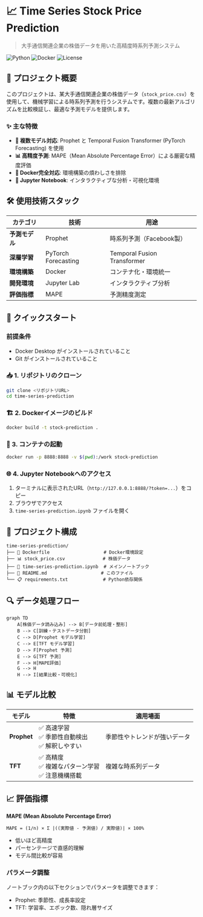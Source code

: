 # 📈 Time Series Stock Price Prediction

> 大手通信関連企業の株価データを用いた高精度時系列予測システム

![Python](https://img.shields.io/badge/Python-3.10+-blue.svg)
![Docker](https://img.shields.io/badge/Docker-Ready-blue.svg)
![License](https://img.shields.io/badge/License-MIT-green.svg)

## 🎯 プロジェクト概要

このプロジェクトは、某大手通信関連企業の株価データ（`stock_price.csv`）を使用して、機械学習による時系列予測を行うシステムです。複数の最新アルゴリズムを比較検証し、最適な予測モデルを提供します。

### ✨ 主な特徴

- **🤖 複数モデル対応**: Prophet と Temporal Fusion Transformer (PyTorch Forecasting) を使用
- **📊 高精度予測**: MAPE（Mean Absolute Percentage Error）による厳密な精度評価
- **🐳 Docker完全対応**: 環境構築の煩わしさを排除
- **📓 Jupyter Notebook**: インタラクティブな分析・可視化環境

## 🛠️ 使用技術スタック

| カテゴリ | 技術 | 用途 |
|----------|------|------|
| **予測モデル** | Prophet | 時系列予測（Facebook製） |
| **深層学習** | PyTorch Forecasting | Temporal Fusion Transformer |
| **環境構築** | Docker | コンテナ化・環境統一 |
| **開発環境** | Jupyter Lab | インタラクティブ分析 |
| **評価指標** | MAPE | 予測精度測定 |

## 🚀 クイックスタート

### 前提条件
- Docker Desktop がインストールされていること
- Git がインストールされていること

### 📥 1. リポジトリのクローン
```bash
git clone <リポジトリURL>
cd time-series-prediction
```

### 🏗️ 2. Dockerイメージのビルド
```bash
docker build -t stock-prediction .
```

### 🚀 3. コンテナの起動
```bash
docker run -p 8888:8888 -v $(pwd):/work stock-prediction
```

### 🌐 4. Jupyter Notebookへのアクセス
1. ターミナルに表示されたURL（`http://127.0.0.1:8888/?token=...`）をコピー
2. ブラウザでアクセス
3. `time-series-prediction.ipynb` ファイルを開く

## 📁 プロジェクト構成

```
time-series-prediction/
├── 📄 Dockerfile                    # Docker環境設定
├── 📊 stock_price.csv              # 株価データ
├── 📓 time-series-prediction.ipynb  # メインノートブック
├── 📝 README.md                    # このファイル
└── 📋 requirements.txt             # Python依存関係
```

## 🔍 データ処理フロー

```mermaid
graph TD
    A[株価データ読み込み] --> B[データ前処理・整形]
    B --> C[訓練・テストデータ分割]
    C --> D[Prophet モデル学習]
    C --> E[TFT モデル学習]
    D --> F[Prophet 予測]
    E --> G[TFT 予測]
    F --> H[MAPE評価]
    G --> H
    H --> I[結果比較・可視化]
```

## 📊 モデル比較

| モデル | 特徴 | 適用場面 |
|--------|------|----------|
| **Prophet** | ✅ 高速学習<br>✅ 季節性自動検出<br>✅ 解釈しやすい | 季節性やトレンドが強いデータ |
| **TFT** | ✅ 高精度<br>✅ 複雑なパターン学習<br>✅ 注意機構搭載 | 複雑な時系列データ |

## 📈 評価指標

**MAPE (Mean Absolute Percentage Error)**
```
MAPE = (1/n) × Σ |((実際値 - 予測値) / 実際値)| × 100%
```

- 低いほど高精度
- パーセンテージで直感的理解
- モデル間比較が容易

### パラメータ調整
ノートブック内の以下セクションでパラメータを調整できます：
- Prophet: 季節性、成長率設定
- TFT: 学習率、エポック数、隠れ層サイズ
